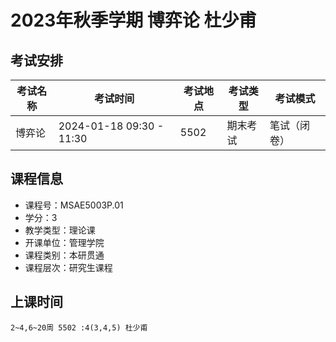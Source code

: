 # 2023年秋季学期 博弈论 杜少甫




## 考试安排

| 考试名称 | 考试时间 | 考试地点 | 考试类型 | 考试模式 |
| -------- | -------- | -------- | -------- | -------- |
| 博弈论 | 2024-01-18 09:30 - 11:30 | 5502 | 期末考试 | 笔试（闭卷） |





## 课程信息

- 课程号：MSAE5003P.01
- 学分：3
- 教学类型：理论课
- 开课单位：管理学院
- 课程类别：本研贯通
- 课程层次：研究生课程

## 上课时间

```
2~4,6~20周 5502 :4(3,4,5) 杜少甫
```

